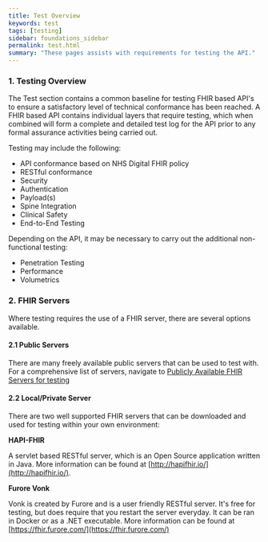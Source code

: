 ```yaml
---
title: Test Overview
keywords: test
tags: [testing]
sidebar: foundations_sidebar
permalink: test.html
summary: "These pages assists with requirements for testing the API."
---
```

### 1. Testing Overview
The Test section contains a common baseline for testing FHIR based API's to ensure a satisfactory level of technical conformance has been reached. A FHIR based API contains individual layers that require testing, which when combined will form a complete and detailed test log for the API prior to any formal assurance activities being carried out.

Testing may include the following:

- API conformance based on NHS Digital FHIR policy 
- RESTful conformance
- Security
- Authentication
- Payload(s)
- Spine Integration
- Clinical Safety
- End-to-End Testing

Depending on the API, it may be necessary to carry out the additional non-functional testing:

- Penetration Testing
- Performance
- Volumetrics

### 2. FHIR Servers

Where testing requires the use of a FHIR server, there are several options available.

#### 2.1 Public Servers

There are many freely available public servers that can be used to test with.  For a comprehensive list of servers, navigate to [Publicly Available FHIR Servers for testing](http://wiki.hl7.org/index.php?title=Publicly_Available_FHIR_Servers_for_testing)

#### 2.2 Local/Private Server

There are two well supported FHIR servers that can be downloaded and used for testing within your own environment:

**HAPI-FHIR**

A servlet based RESTful server, which is an Open Source application written in Java. More information can be found at [http://hapifhir.io/](http://hapifhir.io/).

**Furore Vonk**

Vonk is created by Furore and is a user friendly RESTful server. It's free for testing, but does require that you restart the server everyday. It can be ran in Docker or as a .NET executable. More information can be found at [https://fhir.furore.com/](https://fhir.furore.com/)



<!--
The Test section contains descriptions of approaches and suggestions for building APIs.

| Page              |  Description    |
|+---------------------|+--------------------------------+|
| Patterns / Topology | Describes access patterns necessary which influence the access, security and use of APIs. Depending on the pattern or topology of the requesting and responding system. The relationship between the requestor and responder influences the choice of access mechanism, security of payload and access finally build of the system |
| Access | The access mechanism and of requesting system is influenced by many factors. This section demonstrates the design decisions to consider | 
| Security | The security of the FHIR payload, access and data at rest are all important design decisions while building an API. | 
| Test Data | The test data allows the testing of the API at the individual response level. | 

{% include note.html content="This section provides an overview of the main elements of the testing process to consider within API development" %}


# Providing an API #

The following diagram explains the elements of APIs allowing a the development of APIs:

{% include custom/provide_api.svg %}

# Contribute #

This site is structured around API users, developers and architects. Please get involved in the journey.

{% include custom/api_overview.svg %}
-->